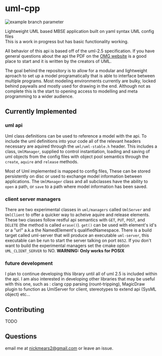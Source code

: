 # uml-cpp

![example branch parameter](https://github.com/nemears/uml-cpp/actions/workflows/cmake.yml/badge.svg?branch=master)

Lightweight UML based MBSE application built on yaml syntax UML config files    
This is a work in progress but has basic functionality working.

All behavior of this api is based off of the uml-2.5 specification. If you have general questions about the api the PDF on the [OMG website](https://www.omg.org/spec/UML/2.5) is a good place to start and it is written by the creators of UML.

The goal behind the repository is to allow for a modular and lightweight aproach to set up a model programatically that is able to interface between multiple programs. Most modeling environments currently are bulky, locked behind paywalls and mostly used for drawing in the end. Although not as complete this is the start to opening access to modelling and meta programming to a wider audience.

## Currently Implemented

### uml api
Uml class definitions can be used to reference a model with the api. To include the uml definitions into your code all of the relevant headers necessary are aquired through the `uml/uml-stable.h` header. This includes a class, `UmlManager`, supplied to control instantiation, loading and saving of uml objects from the config files with object pool semantics through the `create`, `aquire` and `release` methods.

Most of Uml implemented is mapped to config files, These can be stored persistently on disc or used to exchange model information between applications. The `UmlManager` class and all subclasses have the ability to `open` a path, or `save` to a path where model information has been saved.

### client server managers
There are two experimental classes in `uml/managers` called `UmlServer` and `UmlClient` to offer a quicker way to acheive aquire and release elements. These two classes follow restful api semantics with `GET`, `PUT`, `POST`, and `DELETE` (the method is called `erase()`). `get()` can be used with element's id's or a "url" a.k.a the NamedElement's qualifiedNamespace. There is a build target called uml-server that will produce an executable `uml-server`, this executable can be run to start the server talking on port `8652`. If you don't want to build the experimental managers set the cmake option `UML_CLIENT_SERVER` to NO. **WARNING: Only works for POSIX**
    
### future development
I plan to continue developing this library until all of uml 2.5 is included within the api. I am also interested in developing other libraries that may be useful with this one, such as : clang cpp parsing (rount-tripping), MagicDraw plugin to function as UmlServer for client, stereotypes to extend api (SysML object) etc...

## Contributing
TODO

## Questions
email me at nickmears2@gmail.com or leave an issue.